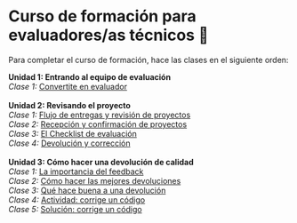 # Curso de formación para evaluadores/as técnicos :rocket:

Para completar el curso de formación, hace las clases en el siguiente orden:

**Unidad 1: Entrando al equipo de evaluación**
<br>
*Clase 1:* [Convertite en evaluador][1]
<br>
<br>
**Unidad 2: Revisando el proyecto**
<br>
*Clase 1:* [Flujo de entregas y revisión de proyectos][2]
<br>
*Clase 2:* [Recepción y confirmación de proyectos][3]
<br>
*Clase 3:* [El Checklist de evaluación][4]
<br>
*Clase 4:* [Devolución y corrección][4]
<br>
<br>
**Unidad 3: Cómo hacer una devolución de calidad**
<br>
*Clase 1:* [La importancia del feedback][6]
<br>
*Clase 2:* [Cómo hacer las mejores devoluciones][7]
<br>
*Clase 3:* [Qué hace buena a una devolución][8]
<br>
*Clase 4:* [Actividad: corrige un código][9]
<br>
*Clase 5:* [Solución: corrige un código][10]


[1]: https://github.com/acamica/formacion-evaluadores-tecnicos/blob/master/convertite-en-evaluador.md
[2]: https://github.com/acamica/formacion-evaluadores-tecnicos/blob/master/flujo-de-entregas.md
[3]: https://github.com/acamica/formacion-evaluadores-tecnicos/blob/master/recepcion-y-confirmacion.md
[4]: https://github.com/acamica/formacion-evaluadores-tecnicos/blob/master/el-checklist-de-evaluacion.md
[5]: https://github.com/acamica/formacion-evaluadores-tecnicos/blob/master/devolucion.md
[6]: https://github.com/acamica/formacion-evaluadores-tecnicos/blob/master/importancia-del-feedback.md
[7]: https://github.com/acamica/formacion-evaluadores-tecnicos/blob/master/como-hacer-las-mejores-devoluciones.md
[8]: https://github.com/acamica/formacion-evaluadores-tecnicos/blob/master/que-hace-buena-a-una-devolucion.md
[9]: https://github.com/acamica/formacion-evaluadores-tecnicos/blob/master/actividad-corregi-un-codigo.md
[10]: https://github.com/acamica/formacion-evaluadores-tecnicos/blob/master/solucion-corregi-un-codigo.md
